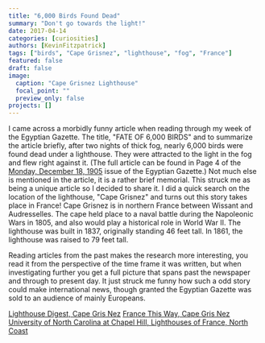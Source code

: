 ```yaml
---
title: "6,000 Birds Found Dead"
summary: "Don't go towards the light!"
date: 2017-04-14
categories: [curiosities]
authors: [KevinFitzpatrick]
tags: ["birds", "Cape Grisnez", "lighthouse", "fog", "France"]
featured: false
draft: false
image:
  caption: "Cape Grisnez Lighthouse"
  focal_point: ""
  preview_only: false
projects: []
---
```

I came across a morbidly funny article when reading through my week of the Egyptian Gazette. The title, "FATE OF 6,000 BIRDS" and to summarize the article briefly, after two nights of thick fog, nearly 6,000 birds were found dead under a lighthouse. They were attracted to the light in the fog and flew right against it. (The full article can be found in Page 4 of the [Monday, December 18, 1905](https://cdn.rawgit.com/dig-eg-gaz/content/master/1905-12-18.xml) issue of the Egyptian Gazette.) Not much else is mentioned in the article, it is a rather brief memorial. This struck me as being a unique article so I decided to share it. I did a quick search on the location of the lighthouse, "Cape Grisnez" and turns out this story takes place in France! Cape Grisnez is in northern France between Wissant and Audresselles. The cape held place to a naval battle during the Napoleonic Wars in 1805, and also would play a historical role in World War II. The lighthouse was built in 1837, originally standing 46 feet tall. In 1861, the lighthouse was raised to 79 feet tall.

Reading articles from the past makes the research more interesting, you read it from the perspective of the time frame it was written, but when investigating further you get a full picture that spans past the newspaper and through to present day. It just struck me funny how such a odd story could make international news, though granted the Egyptian
Gazette was sold to an audience of mainly Europeans.

[Lighthouse Digest, Cape Gris Nez](http://www.lighthousedigest.com/digest/database/uniquelighthouse.cfm?value=5327)
[France This Way, Cape Gris Nez](http://www.francethisway.com/places/cap-gris-blanc-nez.php)
[University of North Carolina at Chapel Hill, Lighthouses of France, North Coast](https://www.unc.edu/~rowlett/lighthouse/fran.htm)
